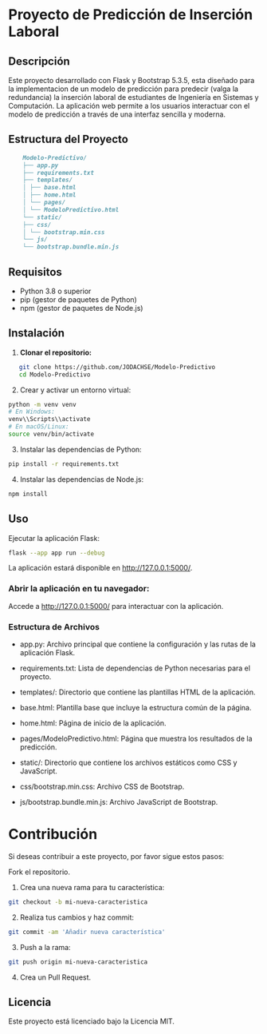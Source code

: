 # Proyecto de Predicción de Inserción Laboral

## Descripción

Este proyecto desarrollado con Flask y Bootstrap 5.3.5, esta diseñado para la implementacion de un modelo de predicción para predecir (valga la redundancia) la inserción laboral de estudiantes de Ingeniería en Sistemas y Computación. La aplicación web permite a los usuarios interactuar con el modelo de predicción a través de una interfaz sencilla y moderna.

## Estructura del Proyecto
```md
    Modelo-Predictivo/
    ├── app.py
    ├── requirements.txt
    ├── templates/
    │ ├── base.html
    │ ├── home.html
    │ └── pages/
    │ └── ModeloPredictivo.html
    └── static/
    ├── css/
    │ └── bootstrap.min.css
    └── js/
    └── bootstrap.bundle.min.js
```

## Requisitos

- Python 3.8 o superior
- pip (gestor de paquetes de Python)
- npm (gestor de paquetes de Node.js)

## Instalación

1. **Clonar el repositorio:**

```bash
   git clone https://github.com/JODACHSE/Modelo-Predictivo
   cd Modelo-Predictivo
```
2. Crear y activar un entorno virtual:

```bash
python -m venv venv
# En Windows:
venv\\Scripts\\activate
# En macOS/Linux:
source venv/bin/activate
```

3. Instalar las dependencias de Python:

```bash
pip install -r requirements.txt
```

4. Instalar las dependencias de Node.js:

```bash
npm install
```

## Uso
Ejecutar la aplicación Flask:

```bash
flask --app app run --debug
```

La aplicación estará disponible en http://127.0.0.1:5000/.

### Abrir la aplicación en tu navegador:

Accede a http://127.0.0.1:5000/ para interactuar con la aplicación.

### Estructura de Archivos
* app.py: Archivo principal que contiene la configuración y las rutas de la aplicación Flask.

* requirements.txt: Lista de dependencias de Python necesarias para el proyecto.

* templates/: Directorio que contiene las plantillas HTML de la aplicación.

* base.html: Plantilla base que incluye la estructura común de la página.

* home.html: Página de inicio de la aplicación.

* pages/ModeloPredictivo.html: Página que muestra los resultados de la predicción.

* static/: Directorio que contiene los archivos estáticos como CSS y JavaScript.

* css/bootstrap.min.css: Archivo CSS de Bootstrap.

* js/bootstrap.bundle.min.js: Archivo JavaScript de Bootstrap.

# Contribución
Si deseas contribuir a este proyecto, por favor sigue estos pasos:

Fork el repositorio.

1. Crea una nueva rama para tu característica:

```bash
git checkout -b mi-nueva-caracteristica
```

2. Realiza tus cambios y haz commit:

```bash
git commit -am 'Añadir nueva característica'
```
3. Push a la rama:

```bash
git push origin mi-nueva-caracteristica
```
4. Crea un Pull Request.

## Licencia
Este proyecto está licenciado bajo la Licencia MIT.
